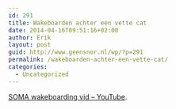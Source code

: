```yaml
---
id: 291
title: Wakeboarden achter een vette cat
date: 2014-04-16T09:51:16+02:00
author: Erik
layout: post
guid: http://www.geensnor.nl/wp/?p=291
permalink: /wakeboarden-achter-een-vette-cat/
categories:
  - Uncategorized
---
```

[SOMA wakeboarding vid &#8211; YouTube](https://www.youtube.com/watch?v=DlZ6v6nXR9o).